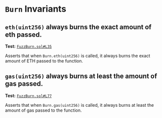 # `Burn` Invariants
 
## `eth(uint256)` always burns the exact amount of eth passed.
**Test:** [`FuzzBurn.sol#L35`](https://github.com/ethereum-optimism/optimism/tree/develop/packages/contracts-bedrock/contracts/echidna/FuzzBurn.sol#L35)

Asserts that when `Burn.eth(uint256)` is called, it always burns the exact amount of ETH passed to the function. 


## `gas(uint256)` always burns at least the amount of gas passed.
**Test:** [`FuzzBurn.sol#L77`](https://github.com/ethereum-optimism/optimism/tree/develop/packages/contracts-bedrock/contracts/echidna/FuzzBurn.sol#L77)

Asserts that when `Burn.gas(uint256)` is called, it always burns at least the amount of gas passed to the function. 
 